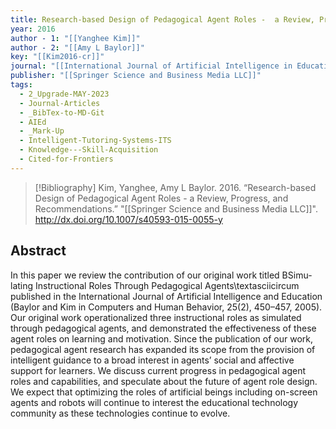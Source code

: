 ```yaml
---
title: Research-based Design of Pedagogical Agent Roles -  a Review, Progress, and Recommendations
year: 2016
author - 1: "[[Yanghee Kim]]"
author - 2: "[[Amy L Baylor]]"
key: "[[Kim2016-cr]]"
journal: "[[International Journal of Artificial Intelligence in Education]]"
publisher: "[[Springer Science and Business Media LLC]]"
tags:
  - 2_Upgrade-MAY-2023
  - Journal-Articles
  - _BibTex-to-MD-Git
  - AIEd
  - _Mark-Up
  - Intelligent-Tutoring-Systems-ITS
  - Knowledge---Skill-Acquisition
  - Cited-for-Frontiers
---
```


> [!Bibliography]
> Kim, Yanghee, Amy L Baylor. 2016. “Research-based Design of Pedagogical Agent Roles -  a Review, Progress, and Recommendations.” "[[Springer Science and Business Media LLC]]". http://dx.doi.org/10.1007/s40593-015-0055-y

## Abstract
In this paper we review the contribution of our original work titled BSimu- lating Instructional Roles Through Pedagogical Agents\textasciicircum published in the International Journal of Artificial Intelligence and Education (Baylor and Kim in Computers and Human Behavior, 25(2), 450–457, 2005). Our original work operationalized three instructional roles as simulated through pedagogical agents, and demonstrated the effectiveness of these agent roles on learning and motivation. Since the publication of our work, pedagogical agent research has expanded its scope from the provision of intelligent guidance to a broad interest in agents’ social and affective support for learners. We discuss current progress in pedagogical agent roles and capabilities, and speculate about the future of agent role design. We expect that optimizing the roles of artificial beings including on-screen agents and robots will continue to interest the educational technology community as these technologies continue to evolve.